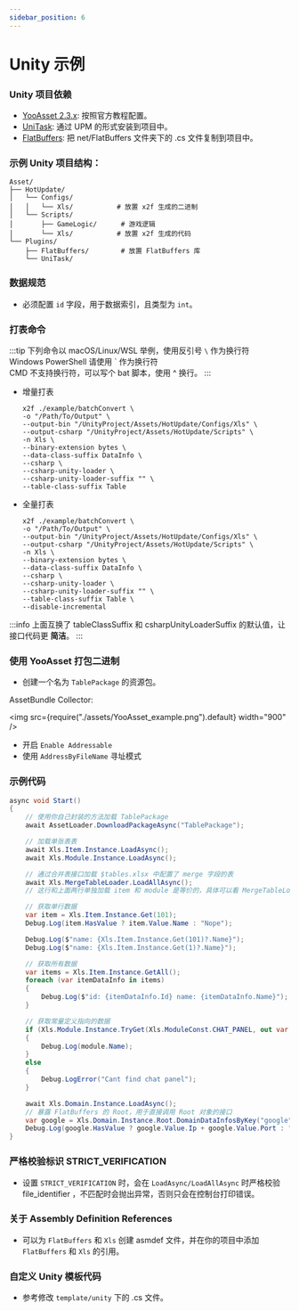 ```yaml
---
sidebar_position: 6
---
```


# Unity 示例

### Unity 项目依赖

- [YooAsset 2.3.x](https://www.yooasset.com/): 按照官方教程配置。
- [UniTask](https://github.com/Cysharp/UniTask/releases): 通过 UPM 的形式安装到项目中。
- [FlatBuffers](https://github.com/google/flatbuffers/tree/master/net/FlatBuffers): 把 net/FlatBuffers 文件夹下的 .cs 文件复制到项目中。

### 示例 Unity 项目结构：

```
Asset/
├── HotUpdate/       
│   └── Configs/        
│   │   └── Xls/           # 放置 x2f 生成的二进制     
│   └── Scripts/
│       ├── GameLogic/      # 游戏逻辑
│       └── Xls/           # 放置 x2f 生成的代码
└── Plugins/        
    ├── FlatBuffers/        # 放置 FlatBuffers 库
    └── UniTask/     
```

### 数据规范

- 必须配置 `id` 字段，用于数据索引，且类型为 `int`。

### 打表命令

:::tip
下列命令以 macOS/Linux/WSL 举例，使用反引号 `\` 作为换行符  
Windows PowerShell 请使用 \` 作为换行符  
CMD 不支持换行符，可以写个 bat 脚本，使用 ^ 换行。
:::

- 增量打表

    ```shell
    x2f ./example/batchConvert \
    -o "/Path/To/Output" \
    --output-bin "/UnityProject/Assets/HotUpdate/Configs/Xls" \ 
    --output-csharp "/UnityProject/Assets/HotUpdate/Scripts" \
    -n Xls \
    --binary-extension bytes \ 
    --data-class-suffix DataInfo \
    --csharp \
    --csharp-unity-loader \
    --csharp-unity-loader-suffix "" \
    --table-class-suffix Table
    ```

- 全量打表

    ```shell
    x2f ./example/batchConvert \
    -o "/Path/To/Output" \
    --output-bin "/UnityProject/Assets/HotUpdate/Configs/Xls" \ 
    --output-csharp "/UnityProject/Assets/HotUpdate/Scripts" \
    -n Xls \
    --binary-extension bytes \ 
    --data-class-suffix DataInfo \
    --csharp \
    --csharp-unity-loader \
    --csharp-unity-loader-suffix "" \
    --table-class-suffix Table \
    --disable-incremental
    ```

:::info
上面互换了 tableClassSuffix 和 csharpUnityLoaderSuffix 的默认值，让接口代码更 **简洁**。
:::

### 使用 YooAsset 打包二进制

- 创建一个名为 `TablePackage` 的资源包。

AssetBundle Collector:

<img src={require("./assets/YooAsset_example.png").default}  width="900" />

- 开启 `Enable Addressable`
- 使用 `AddressByFileName` 寻址模式

### 示例代码

```csharp
async void Start()
{
    // 使用你自己封装的方法加载 TablePackage
    await AssetLoader.DownloadPackageAsync("TablePackage");

    // 加载单张表表
    await Xls.Item.Instance.LoadAsync();
    await Xls.Module.Instance.LoadAsync();

    // 通过合并表接口加载 $tables.xlsx 中配置了 merge 字段的表
    await Xls.MergeTableLoader.LoadAllAsync();  
    // 这行和上面两行单独加载 item 和 module 是等价的，具体可以看 MergeTableLoader.cs 中的实现

    // 获取单行数据
    var item = Xls.Item.Instance.Get(101);
    Debug.Log(item.HasValue ? item.Value.Name : "Nope");

    Debug.Log($"name: {Xls.Item.Instance.Get(101)?.Name}");
    Debug.Log($"name: {Xls.Item.Instance.Get(1)?.Name}");

    // 获取所有数据
    var items = Xls.Item.Instance.GetAll();
    foreach (var itemDataInfo in items)
    {
        Debug.Log($"id: {itemDataInfo.Id} name: {itemDataInfo.Name}");
    }

    // 获取常量定义指向的数据
    if (Xls.Module.Instance.TryGet(Xls.ModuleConst.CHAT_PANEL, out var module))
    {
        Debug.Log(module.Name);
    }
    else
    {
        Debug.LogError("Cant find chat panel");
    }

    await Xls.Domain.Instance.LoadAsync();
    // 暴露 FlatBuffers 的 Root，用于直接调用 Root 对象的接口
    var google = Xls.Domain.Instance.Root.DomainDataInfosByKey("google");
    Debug.Log(google.HasValue ? google.Value.Ip + google.Value.Port : "Nope");
}
```

### 严格校验标识 STRICT_VERIFICATION

- 设置 `STRICT_VERIFICATION` 时，会在 `LoadAsync/LoadAllAsync` 时严格校验 file_identifier ，不匹配时会抛出异常，否则只会在控制台打印错误。

### 关于 Assembly Definition References

- 可以为 `FlatBuffers` 和 `Xls` 创建 asmdef 文件，并在你的项目中添加 `FlatBuffers` 和 `Xls` 的引用。

### 自定义 Unity 模板代码

- 参考修改 `template/unity` 下的 .cs 文件。
